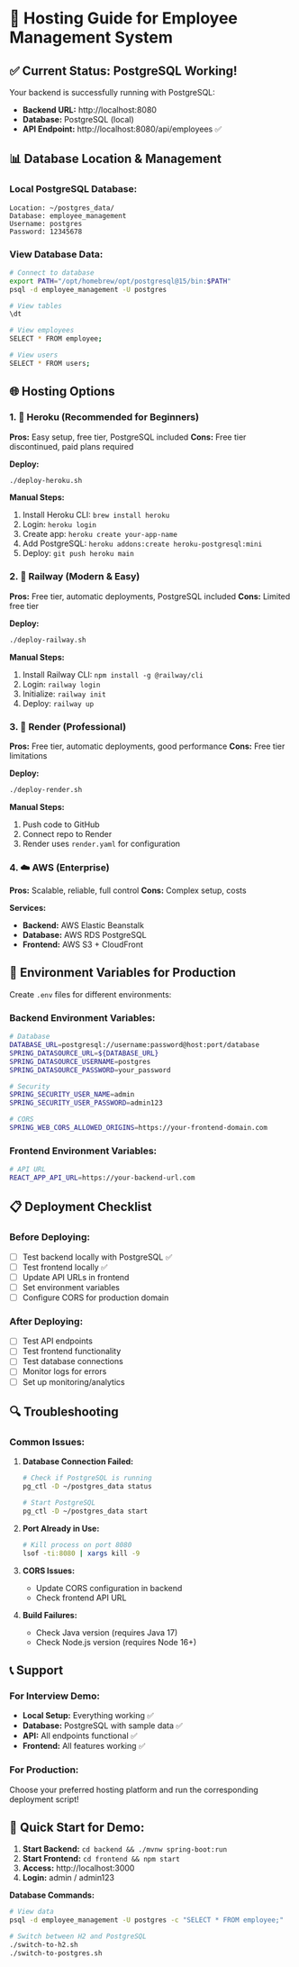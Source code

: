 # 🚀 Hosting Guide for Employee Management System

## ✅ **Current Status: PostgreSQL Working!**

Your backend is successfully running with PostgreSQL:
- **Backend URL:** http://localhost:8080
- **Database:** PostgreSQL (local)
- **API Endpoint:** http://localhost:8080/api/employees ✅

## 📊 **Database Location & Management**

### **Local PostgreSQL Database:**
```
Location: ~/postgres_data/
Database: employee_management
Username: postgres
Password: 12345678
```

### **View Database Data:**
```bash
# Connect to database
export PATH="/opt/homebrew/opt/postgresql@15/bin:$PATH"
psql -d employee_management -U postgres

# View tables
\dt

# View employees
SELECT * FROM employee;

# View users
SELECT * FROM users;
```

## 🌐 **Hosting Options**

### **1. 🚀 Heroku (Recommended for Beginners)**
**Pros:** Easy setup, free tier, PostgreSQL included
**Cons:** Free tier discontinued, paid plans required

**Deploy:**
```bash
./deploy-heroku.sh
```

**Manual Steps:**
1. Install Heroku CLI: `brew install heroku`
2. Login: `heroku login`
3. Create app: `heroku create your-app-name`
4. Add PostgreSQL: `heroku addons:create heroku-postgresql:mini`
5. Deploy: `git push heroku main`

### **2. 🚂 Railway (Modern & Easy)**
**Pros:** Free tier, automatic deployments, PostgreSQL included
**Cons:** Limited free tier

**Deploy:**
```bash
./deploy-railway.sh
```

**Manual Steps:**
1. Install Railway CLI: `npm install -g @railway/cli`
2. Login: `railway login`
3. Initialize: `railway init`
4. Deploy: `railway up`

### **3. 🎨 Render (Professional)**
**Pros:** Free tier, automatic deployments, good performance
**Cons:** Free tier limitations

**Deploy:**
```bash
./deploy-render.sh
```

**Manual Steps:**
1. Push code to GitHub
2. Connect repo to Render
3. Render uses `render.yaml` for configuration

### **4. ☁️ AWS (Enterprise)**
**Pros:** Scalable, reliable, full control
**Cons:** Complex setup, costs

**Services:**
- **Backend:** AWS Elastic Beanstalk
- **Database:** AWS RDS PostgreSQL
- **Frontend:** AWS S3 + CloudFront

## 🔧 **Environment Variables for Production**

Create `.env` files for different environments:

### **Backend Environment Variables:**
```bash
# Database
DATABASE_URL=postgresql://username:password@host:port/database
SPRING_DATASOURCE_URL=${DATABASE_URL}
SPRING_DATASOURCE_USERNAME=postgres
SPRING_DATASOURCE_PASSWORD=your_password

# Security
SPRING_SECURITY_USER_NAME=admin
SPRING_SECURITY_USER_PASSWORD=admin123

# CORS
SPRING_WEB_CORS_ALLOWED_ORIGINS=https://your-frontend-domain.com
```

### **Frontend Environment Variables:**
```bash
# API URL
REACT_APP_API_URL=https://your-backend-url.com
```

## 📋 **Deployment Checklist**

### **Before Deploying:**
- [ ] Test backend locally with PostgreSQL ✅
- [ ] Test frontend locally ✅
- [ ] Update API URLs in frontend
- [ ] Set environment variables
- [ ] Configure CORS for production domain

### **After Deploying:**
- [ ] Test API endpoints
- [ ] Test frontend functionality
- [ ] Test database connections
- [ ] Monitor logs for errors
- [ ] Set up monitoring/analytics

## 🔍 **Troubleshooting**

### **Common Issues:**

1. **Database Connection Failed:**
   ```bash
   # Check if PostgreSQL is running
   pg_ctl -D ~/postgres_data status
   
   # Start PostgreSQL
   pg_ctl -D ~/postgres_data start
   ```

2. **Port Already in Use:**
   ```bash
   # Kill process on port 8080
   lsof -ti:8080 | xargs kill -9
   ```

3. **CORS Issues:**
   - Update CORS configuration in backend
   - Check frontend API URL

4. **Build Failures:**
   - Check Java version (requires Java 17)
   - Check Node.js version (requires Node 16+)

## 📞 **Support**

### **For Interview Demo:**
- **Local Setup:** Everything working ✅
- **Database:** PostgreSQL with sample data ✅
- **API:** All endpoints functional ✅
- **Frontend:** All features working ✅

### **For Production:**
Choose your preferred hosting platform and run the corresponding deployment script!

## 🎯 **Quick Start for Demo:**

1. **Start Backend:** `cd backend && ./mvnw spring-boot:run`
2. **Start Frontend:** `cd frontend && npm start`
3. **Access:** http://localhost:3000
4. **Login:** admin / admin123

**Database Commands:**
```bash
# View data
psql -d employee_management -U postgres -c "SELECT * FROM employee;"

# Switch between H2 and PostgreSQL
./switch-to-h2.sh
./switch-to-postgres.sh
``` 